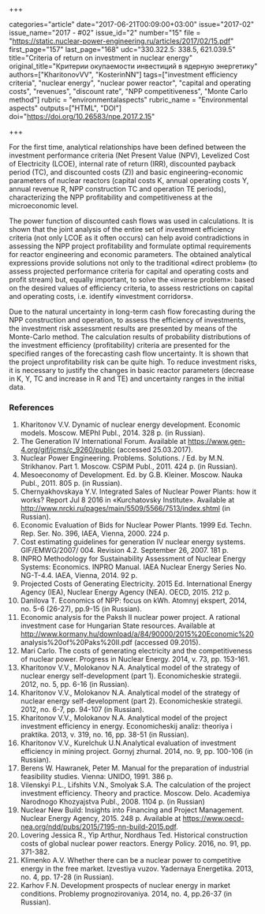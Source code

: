 +++

categories="article"
date="2017-06-21T00:09:00+03:00"
issue="2017-02"
issue_name="2017 - #02"
issue_id="2"
number="15"
file = "https://static.nuclear-power-engineering.ru/articles/2017/02/15.pdf"
first_page="157"
last_page="168"
udc="330.322.5: 338.5, 621.039.5"
title="Criteria of return on investment in nuclear energy"
original_title="Критерии окупаемости инвестиций в ядерную энергетику"
authors=["KharitonovVV", "KosterinNN"]
tags=["investment efficiency criteria", "nuclear energy", "nuclear power reactor", "capital and operating costs", "revenues", "discount rate", "NPP competitiveness", "Monte Carlo method"]
rubric = "environmentalaspects"
rubric_name = "Environmental aspects"
outputs=["HTML", "DOI"]
doi="https://doi.org/10.26583/npe.2017.2.15"

+++

For the first time, analytical relationships have been defined between the investment performance criteria (Net Present Value (NPV), Levelized Cost of Electricity (LCOE), internal rate of return (IRR), discounted payback period (TC), and discounted costs (Z)) and basic engineering-economic parameters of nuclear reactors (capital costs K, annual operating costs Y, annual revenue R, NPP construction TC and operation TE periods), characterizing the NPP profitability and competitiveness at the microeconomic level.

The power function of discounted cash flows was used in calculations. It is shown that the joint analysis of the entire set of investment efficiency criteria (not only LCOE as it often occurs) can help avoid contradictions in assessing the NPP project profitability and formulate optimal requirements for reactor engineering and economic parameters. The obtained analytical expressions provide solutions not only to the traditional «direct problem» (to assess projected performance criteria for capital and operating costs and profit stream) but, equally important, to solve the «inverse problem»: based on the desired values of efficiency criteria, to assess restrictions on capital and operating costs, i.e. identify «investment corridors».

Due to the natural uncertainty in long-term cash flow forecasting during the NPP construction and operation, to assess the efficiency of investments, the investment risk assessment results are presented by means of the Monte-Carlo method. The calculation results of probability distributions of the investment efficiency (profitability) criteria are presented for the specified ranges of the forecasting cash flow uncertainty. It is shown that the project unprofitability risk can be quite high. To reduce investment risks, it is necessary to justify the changes in basic reactor parameters (decrease in K, Y, TC and increase in R and TE) and uncertainty ranges in the initial data.

### References

1. Kharitonov V.V. Dynamic of nuclear energy development. Economic models. Moscow. MEPhI Publ., 2014. 328 р. (in Russian).
2. The Generation IV International Forum. Available at https://www.gen-4.org/gif/jcms/c_9260/public (accessed 25.03.2017).
3. Nuclear Power Engineering. Problems. Solutions. / Ed. by M.N. Strikhanov. Part 1. Moscow. CSPiM Publ., 2011. 424 p. (in Russian).
4. Mesoeconomy of Development. Ed. by G.B. Kleiner. Moscow. Nauka Publ., 2011. 805 p. (in Russian).
5. Chernyakhovskaya Y.V. Integrated Sales of Nuclear Power Plants: how it works? Report Jul 8 2016 in «Kurchatovsky Institute». Available at http://www.nrcki.ru/pages/main/5509/5566/7513/index.shtml (in Russian).
6. Economic Evaluation of Bids for Nuclear Power Plants. 1999 Ed. Techn. Rep. Ser. No. 396, IAEA, Vienna, 2000. 224 p.
7. Cost estimating guidelines for generation IV nuclear energy systems. GIF/EMWG/2007/ 004. Revision 4.2. September 26, 2007. 181 p.
8. INPRO Methodology for Sustainability Assessment of Nuclear Energy Systems: Economics. INPRO Manual. IAEA Nuclear Energy Series No. NG-T-4.4. IAEA, Vienna, 2014. 92 p.
9. Projected Costs of Generating Electricity. 2015 Ed. International Energy Agency (IEA), Nuclear Energy Agency (NEA). OECD, 2015. 212 p.
10. Danilova T. Economics of NPP: focus on kWh. Atomnyj ekspert, 2014, no. 5-6 (26-27), pр.9-15 (in Russian).
11. Economic analysis for the Paksh II nuclear power project. A rational investment case for Hungarian State resources. Available at http://www.kormany.hu/download/a/84/90000/2015%20Economic%20 analysis%20of%20Paks%20II.pdf (accessed 09.2015).
12. Mari Carlo. The costs of generating electricity and the competitiveness of nuclear power. Progress in Nuclear Energy. 2014, v. 73, pр. 153-161.
13. Kharitonov V.V., Molokanov N.A. Analytical model of the strategy of nuclear energy self-development (part 1). Economicheskie strategii. 2012, no. 5, рр. 6-16 (in Russian).
14. Kharitonov V.V., Molokanov N.A. Analytical model of the strategy of nuclear energy self-development (part 2). Economicheskie strategii. 2012, no. 6-7, рр. 94-107 (in Russian).
15. Kharitonov V.V., Molokanov N.A. Analytical model of the project investment efficiency in energy. Economicheskij analiz: theoriya i praktika. 2013, v. 319, no. 16, pр. 38-51 (in Russian).
16. Kharitonov V.V., Kurelchuk U.N.Analytical evaluation of investment efficiency in mining project. Gornyj zhurnal. 2014, no. 9, pр. 100-106 (in Russian).
17. Berens W. Hawranek, Peter M. Manual for the preparation of industrial feasibility studies. Vienna: UNIDO, 1991. 386 р.
18. Vilenskyi P.L., Lifshits V.N., Smolyak S.A. The calculation of the project investment efficiency. Theory and practice. Moscow. Delo. Academiya Narodnogo Khozyajstva Publ., 2008. 1104 p. (in Russian)
19. Nuclear New Build: Insights into Financing and Project Management. Nuclear Energy Agency, 2015. 248 p. Available at https://www.oecd-nea.org/ndd/pubs/2015/7195-nn-build-2015.pdf.
20. Lovering Jessica R., Yip Arthur, Nordhaus Ted. Historical construction costs of global nuclear power reactors. Energy Policy. 2016, no. 91, рр. 371-382.
21. Klimenko A.V. Whether there can be a nuclear power to competitive energy in the free market. Izvestiya vuzov. Yadernaya Energetika. 2013, no. 4, pp. 17-28 (in Russian).
22. Karhov F.N. Development prospects of nuclear energy in market conditions. Problemy prognozirovaniya. 2014, no. 4, pр.26-37 (in Russian).